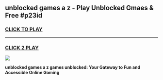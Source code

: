 
## unblocked games a z - Play Unblocked Gmaes & Free #p23id
<h3>
<a href="https://news.freeplayer.one?title=unblocked_games_a_z&ref=24F">CLICK TO PLAY</a></h3>
<hr>

<h3>
<a href="https://news.freeplayer.one?title=unblocked_games_a_z&ref=24F">CLICK 2 PLAY</a>
  
</h3>

<a href="https://news.freeplayer.one?title=unblocked_games_a_z&ref=24F/"><img src="https://clearcache.store/games.png"></a>


**unblocked games a z games unblocked: Your Gateway to Fun and Accessible Online Gaming**
